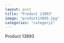 ```yaml
---
layout: post
title: "Product 13893"
image: "product13893.jpg"
categories: "category1"
---
```

Product 13893

